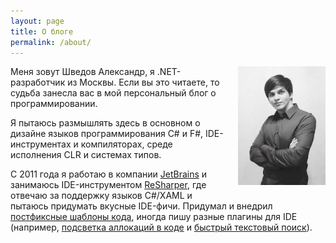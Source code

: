 ```yaml
---
layout: page
title: О блоге
permalink: /about/
---
```


<img style="float: right; width: 140px; margin-left: 20px; margin-bottom: 20px" src="/images/myself.jpg" width="140">

Меня зовут Шведов Александр, я .NET-разработчик из Москвы. Если вы это читаете, то судьба занесла вас в мой персональный блог о программировании.

Я пытаюсь размышлять здесь в основном о дизайне языков программирования C# и F#, IDE-инструментах и компиляторах, среде исполнения CLR и системах типов.

С 2011 года я работаю в компании [JetBrains](https://www.jetbrains.com/) и занимаюсь IDE-инструментом [ReSharper](https://www.jetbrains.com/resharper), где отвечаю за поддержку языков C#/XAML и пытаюсь придумать вкусные IDE-фичи. Придумал и внедрил [постфиксные шаблоны кода](https://github.com/controlflow/resharper-postfix), иногда пишу разные плагины для IDE (например, [подсветка аллокаций в коде](https://github.com/controlflow/resharper-heapview) и [быстрый текстовый поиск](https://github.com/controlflow/resharper-gotoword)).


